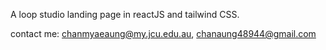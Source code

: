 A loop studio landing page in reactJS and tailwind CSS.

contact me: chanmyaeaung@my.jcu.edu.au, chanaung48944@gmail.com
